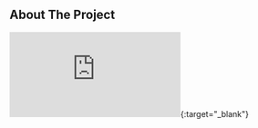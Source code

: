 <!-- ABOUT THE PROJECT -->
## About The Project

[![Home ScreenShot](https://files.fm/thumb.php?i=v6tyq29va)](https://files.fm/thumb_show.php?i=v6tyq29va){:target="_blank"}
